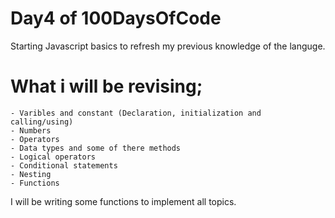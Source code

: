 # Day4 of 100DaysOfCode

Starting Javascript basics to refresh my previous knowledge of the languge.

# What i will be revising;
	- Varibles and constant (Declaration, initialization and calling/using)
	- Numbers
	- Operators
	- Data types and some of there methods
	- Logical operators
	- Conditional statements
	- Nesting
	- Functions

I will be writing some functions to implement all topics.
